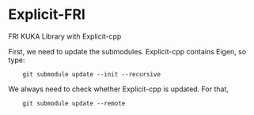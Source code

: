 # Explicit-FRI
FRI KUKA Library with Explicit-cpp

First, we need to update the submodules. Explicit-cpp contains Eigen, so type:
```
    git submodule update --init --recursive
```

We always need to check whether Explicit-cpp is updated. For that, 
```
    git submodule update --remote
```
